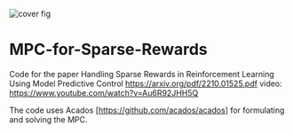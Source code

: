 
![cover fig](https://github.com/user-attachments/assets/93e38d59-23a7-4102-9ac7-158ac9ca4515)

# MPC-for-Sparse-Rewards
Code for the paper Handling Sparse Rewards in Reinforcement Learning Using Model Predictive Control https://arxiv.org/pdf/2210.01525.pdf
video: https://www.youtube.com/watch?v=Au6R92JHH5Q

The code uses Acados [https://github.com/acados/acados] for formulating and solving the MPC.

